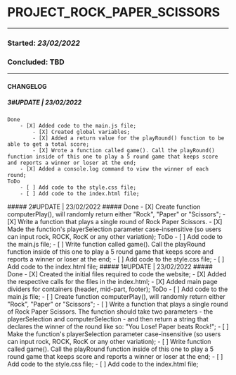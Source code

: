 PROJECT_ROCK_PAPER_SCISSORS
===========================
- - - -
### Started: _23/02/2022_ ###
### Concluded: TBD ###
- - - -
#### CHANGELOG ####
##### 3#UPDATE | 23/02/2022 #####
    Done
        - [X] Added code to the main.js file;
            - [X] Created global variables;
            - [X] Added a return value for the playRound() function to be able to get a total score;
            - [X] Wrote a function called game(). Call the playRound() function inside of this one to play a 5 round game that keeps score and reports a winner or loser at the end;
        - [X] Added a console.log command to view the winner of each round;
    ToDo
        - [ ] Add code to the style.css file;
        - [ ] Add code to the index.html file;
##### 2#UPDATE | 23/02/2022 #####
    Done
        - [X] Create function computerPlay(), will randomly return either "Rock", "Paper" or "Scissors";
        - [X] Write a function that plays a single round of Rock Paper Scissors.
        - [X] Made the function's playerSelection parameter case-insensitive (so users can input rock, ROCK, RocK or any other variation);
    ToDo
        - [ ] Add code to the main.js file;
            - [ ] Write function called game(). Call the playRound function inside of this one to play a 5 round game that keeps score and reports a winner or loser at the end;
        - [ ] Add code to the style.css file;
        - [ ] Add code to the index.html file;
##### 1#UPDATE | 23/02/2022 #####
    Done
        - [X] Created the initial files required to code the website;
        - [X] Added the respective calls for the files in the index.html;
        - [X] Added main page dividers for containers (header, mid-part, footer);
    ToDo
        - [ ] Add code to the main.js file;
            - [ ] Create function computerPlay(), will randomly return either "Rock", "Paper" or "Scissors";
            - [ ] Write a function that plays a single round of Rock Paper Scissors. The function should take two parameters - the playerSelection and computerSelection - and then return a string that declares the winner of the round like so: "You Lose! Paper beats Rock!";
                - [ ] Make the function's playerSelection parameter case-insensitive (so users can input rock, ROCK, RocK or any other variation);
            - [ ] Write function called game(). Call the playRound function inside of this one to play a 5 round game that keeps score and reports a winner or loser at the end;
        - [ ] Add code to the style.css file;
        - [ ] Add code to the index.html file;

